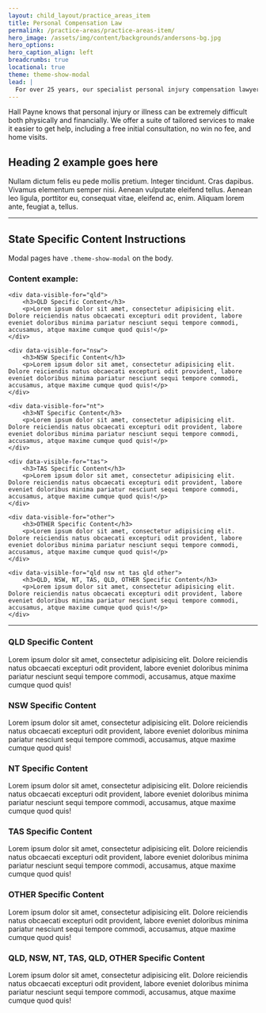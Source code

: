 ```yaml
---
layout: child_layout/practice_areas_item
title: Personal Compensation Law
permalink: /practice-areas/practice-areas-item/
hero_image: /assets/img/content/backgrounds/andersons-bg.jpg
hero_options:
hero_caption_align: left
breadcrumbs: true
locational: true
theme: theme-show-modal
lead: |
  For over 25 years, our specialist personal injury compensation lawyers have ensured our clients recover every last cent of what they are entitled to. Our advice will help you get back on your feet, with the compensation you deserve.
---
```


Hall Payne knows that personal injury or illness can be extremely difficult both physically and financially. We offer a suite of tailored services to make it easier to get help, including a free initial consultation, no win no fee, and home visits.

## Heading 2 example goes here

Nullam dictum felis eu pede mollis pretium. Integer tincidunt. Cras dapibus. Vivamus elementum semper nisi. Aenean vulputate eleifend tellus. Aenean leo ligula, porttitor eu, consequat vitae, eleifend ac, enim. Aliquam lorem ante, feugiat a, tellus.

---

## State Specific Content Instructions

Modal pages have `.theme-show-modal` on the body.

### Content example:

```
<div data-visible-for="qld">
	<h3>QLD Specific Content</h3>
	<p>Lorem ipsum dolor sit amet, consectetur adipisicing elit. Dolore reiciendis natus obcaecati excepturi odit provident, labore eveniet doloribus minima pariatur nesciunt sequi tempore commodi, accusamus, atque maxime cumque quod quis!</p>
</div>

<div data-visible-for="nsw">
	<h3>NSW Specific Content</h3>
	<p>Lorem ipsum dolor sit amet, consectetur adipisicing elit. Dolore reiciendis natus obcaecati excepturi odit provident, labore eveniet doloribus minima pariatur nesciunt sequi tempore commodi, accusamus, atque maxime cumque quod quis!</p>
</div>

<div data-visible-for="nt">
	<h3>NT Specific Content</h3>
	<p>Lorem ipsum dolor sit amet, consectetur adipisicing elit. Dolore reiciendis natus obcaecati excepturi odit provident, labore eveniet doloribus minima pariatur nesciunt sequi tempore commodi, accusamus, atque maxime cumque quod quis!</p>
</div>

<div data-visible-for="tas">
	<h3>TAS Specific Content</h3>
	<p>Lorem ipsum dolor sit amet, consectetur adipisicing elit. Dolore reiciendis natus obcaecati excepturi odit provident, labore eveniet doloribus minima pariatur nesciunt sequi tempore commodi, accusamus, atque maxime cumque quod quis!</p>
</div>

<div data-visible-for="other">
	<h3>OTHER Specific Content</h3>
	<p>Lorem ipsum dolor sit amet, consectetur adipisicing elit. Dolore reiciendis natus obcaecati excepturi odit provident, labore eveniet doloribus minima pariatur nesciunt sequi tempore commodi, accusamus, atque maxime cumque quod quis!</p>
</div>

<div data-visible-for="qld nsw nt tas qld other">
	<h3>QLD, NSW, NT, TAS, QLD, OTHER Specific Content</h3>
	<p>Lorem ipsum dolor sit amet, consectetur adipisicing elit. Dolore reiciendis natus obcaecati excepturi odit provident, labore eveniet doloribus minima pariatur nesciunt sequi tempore commodi, accusamus, atque maxime cumque quod quis!</p>
</div>
```

---

<div data-visible-for="qld">
	<h3>QLD Specific Content</h3>
	<p>Lorem ipsum dolor sit amet, consectetur adipisicing elit. Dolore reiciendis natus obcaecati excepturi odit provident, labore eveniet doloribus minima pariatur nesciunt sequi tempore commodi, accusamus, atque maxime cumque quod quis!</p>
</div>

<div data-visible-for="nsw">
	<h3>NSW Specific Content</h3>
	<p>Lorem ipsum dolor sit amet, consectetur adipisicing elit. Dolore reiciendis natus obcaecati excepturi odit provident, labore eveniet doloribus minima pariatur nesciunt sequi tempore commodi, accusamus, atque maxime cumque quod quis!</p>
</div>

<div data-visible-for="nt">
	<h3>NT Specific Content</h3>
	<p>Lorem ipsum dolor sit amet, consectetur adipisicing elit. Dolore reiciendis natus obcaecati excepturi odit provident, labore eveniet doloribus minima pariatur nesciunt sequi tempore commodi, accusamus, atque maxime cumque quod quis!</p>
</div>

<div data-visible-for="tas">
	<h3>TAS Specific Content</h3>
	<p>Lorem ipsum dolor sit amet, consectetur adipisicing elit. Dolore reiciendis natus obcaecati excepturi odit provident, labore eveniet doloribus minima pariatur nesciunt sequi tempore commodi, accusamus, atque maxime cumque quod quis!</p>
</div>

<div data-visible-for="other">
	<h3>OTHER Specific Content</h3>
	<p>Lorem ipsum dolor sit amet, consectetur adipisicing elit. Dolore reiciendis natus obcaecati excepturi odit provident, labore eveniet doloribus minima pariatur nesciunt sequi tempore commodi, accusamus, atque maxime cumque quod quis!</p>
</div>

<div data-visible-for="qld nsw nt tas qld other">
	<h3>QLD, NSW, NT, TAS, QLD, OTHER Specific Content</h3>
	<p>Lorem ipsum dolor sit amet, consectetur adipisicing elit. Dolore reiciendis natus obcaecati excepturi odit provident, labore eveniet doloribus minima pariatur nesciunt sequi tempore commodi, accusamus, atque maxime cumque quod quis!</p>
</div>
